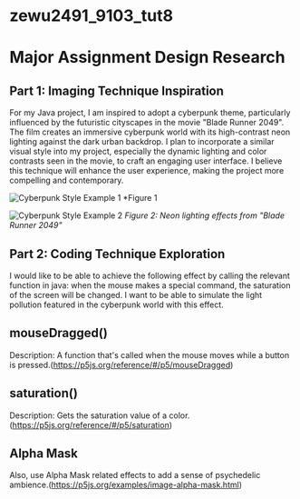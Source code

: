 # zewu2491_9103_tut8

# Major Assignment Design Research

## Part 1: Imaging Technique Inspiration

For my Java project, I am inspired to adopt a cyberpunk theme, particularly influenced by the futuristic cityscapes in the movie "Blade Runner 2049". The film creates an immersive cyberpunk world with its high-contrast neon lighting against the dark urban backdrop. I plan to incorporate a similar visual style into my project, especially the dynamic lighting and color contrasts seen in the movie, to craft an engaging user interface. I believe this technique will enhance the user experience, making the project more compelling and contemporary.

![Cyberpunk Style Example 1](a.jpg)
*Figure 1






![Cyberpunk Style Example 2](2.jpeg)
*Figure 2: Neon lighting effects from "Blade Runner 2049"*






## Part 2: Coding Technique Exploration

I would like to be able to achieve the following effect by calling the relevant function in java: when the mouse makes a special command, the saturation of the screen will be changed. I want to be able to simulate the light pollution featured in the cyberpunk world with this effect.

## mouseDragged()
Description: A function that's called when the mouse moves while a button is pressed.(https://p5js.org/reference/#/p5/mouseDragged)

## saturation()
Description: Gets the saturation value of a color.(https://p5js.org/reference/#/p5/saturation)



## Alpha Mask
Also, use Alpha Mask related effects to add a sense of psychedelic ambience.(https://p5js.org/examples/image-alpha-mask.html)

